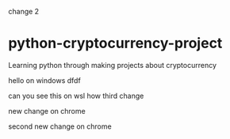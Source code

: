 change 2

# python-cryptocurrency-project
Learning python through making projects about cryptocurrency

hello on windows
dfdf

can you see this on wsl
how
third change 

new change on chrome

second new change on chrome
